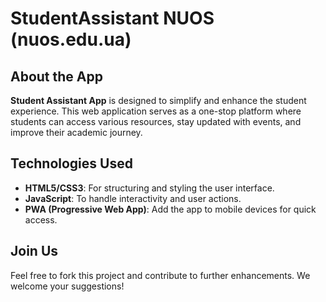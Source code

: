 # StudentAssistant NUOS (nuos.edu.ua)

## About the App

**Student Assistant App** is designed to simplify and enhance the student experience. This web application serves as a one-stop platform where students can access various resources, stay updated with events, and improve their academic journey.

## Technologies Used

- **HTML5/CSS3**: For structuring and styling the user interface.
- **JavaScript**: To handle interactivity and user actions.
- **PWA (Progressive Web App)**: Add the app to mobile devices for quick access.

## Join Us

Feel free to fork this project and contribute to further enhancements. We welcome your suggestions!


